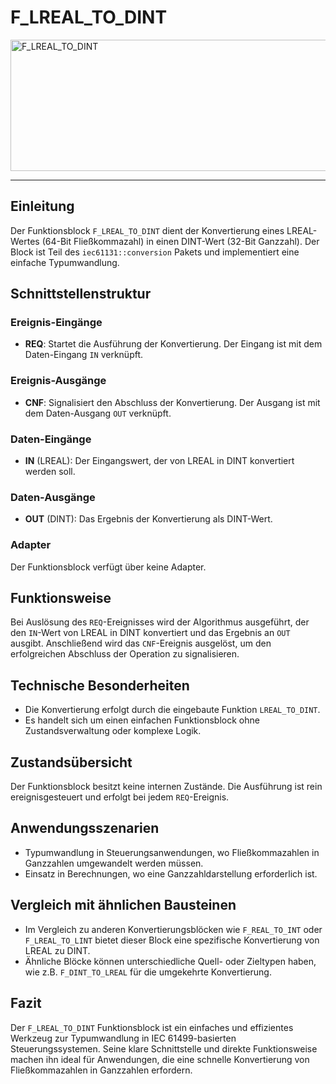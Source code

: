 # F_LREAL_TO_DINT

<img width="1448" height="210" alt="F_LREAL_TO_DINT" src="https://github.com/user-attachments/assets/ad2c6222-b7c0-4b49-b00b-e1ea330f724f" />

* * * * * * * * * *
## Einleitung
Der Funktionsblock `F_LREAL_TO_DINT` dient der Konvertierung eines LREAL-Wertes (64-Bit Fließkommazahl) in einen DINT-Wert (32-Bit Ganzzahl). Der Block ist Teil des `iec61131::conversion` Pakets und implementiert eine einfache Typumwandlung.

## Schnittstellenstruktur

### **Ereignis-Eingänge**
- **REQ**: Startet die Ausführung der Konvertierung. Der Eingang ist mit dem Daten-Eingang `IN` verknüpft.

### **Ereignis-Ausgänge**
- **CNF**: Signalisiert den Abschluss der Konvertierung. Der Ausgang ist mit dem Daten-Ausgang `OUT` verknüpft.

### **Daten-Eingänge**
- **IN** (LREAL): Der Eingangswert, der von LREAL in DINT konvertiert werden soll.

### **Daten-Ausgänge**
- **OUT** (DINT): Das Ergebnis der Konvertierung als DINT-Wert.

### **Adapter**
Der Funktionsblock verfügt über keine Adapter.

## Funktionsweise
Bei Auslösung des `REQ`-Ereignisses wird der Algorithmus ausgeführt, der den `IN`-Wert von LREAL in DINT konvertiert und das Ergebnis an `OUT` ausgibt. Anschließend wird das `CNF`-Ereignis ausgelöst, um den erfolgreichen Abschluss der Operation zu signalisieren.

## Technische Besonderheiten
- Die Konvertierung erfolgt durch die eingebaute Funktion `LREAL_TO_DINT`.
- Es handelt sich um einen einfachen Funktionsblock ohne Zustandsverwaltung oder komplexe Logik.

## Zustandsübersicht
Der Funktionsblock besitzt keine internen Zustände. Die Ausführung ist rein ereignisgesteuert und erfolgt bei jedem `REQ`-Ereignis.

## Anwendungsszenarien
- Typumwandlung in Steuerungsanwendungen, wo Fließkommazahlen in Ganzzahlen umgewandelt werden müssen.
- Einsatz in Berechnungen, wo eine Ganzzahldarstellung erforderlich ist.

## Vergleich mit ähnlichen Bausteinen
- Im Vergleich zu anderen Konvertierungsblöcken wie `F_REAL_TO_INT` oder `F_LREAL_TO_LINT` bietet dieser Block eine spezifische Konvertierung von LREAL zu DINT.
- Ähnliche Blöcke können unterschiedliche Quell- oder Zieltypen haben, wie z.B. `F_DINT_TO_LREAL` für die umgekehrte Konvertierung.

## Fazit
Der `F_LREAL_TO_DINT` Funktionsblock ist ein einfaches und effizientes Werkzeug zur Typumwandlung in IEC 61499-basierten Steuerungssystemen. Seine klare Schnittstelle und direkte Funktionsweise machen ihn ideal für Anwendungen, die eine schnelle Konvertierung von Fließkommazahlen in Ganzzahlen erfordern.
